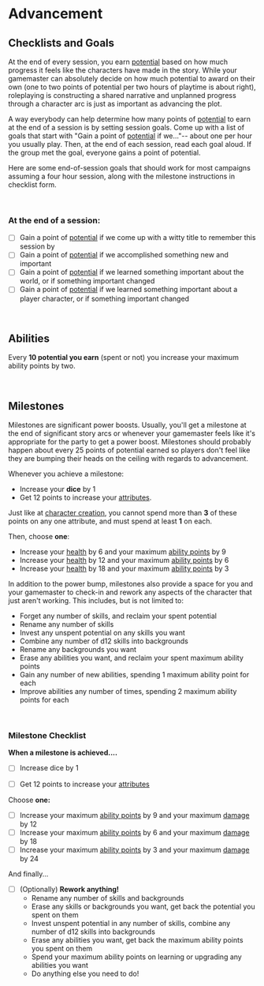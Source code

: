 # Advancement

## Checklists and Goals

At the end of every session, you earn [potential](../character/skills.md#potential) based on how much progress it feels like the characters have made in the story. While your gamemaster can absolutely decide on how much potential to award on their own (one to two points of potential per two hours of playtime is about right), roleplaying is constructing a shared narrative and unplanned progress through a character arc is just as important as advancing the plot.

A way everybody can help determine how many points of [potential](../character/skills.md#honing-your-skills) to earn at the end of a session is by setting session goals. Come up with a list of goals that start with "Gain a point of [potential](../character/skills.md#honing-your-skills) if we..."-- about one per hour you usually play. Then, at the end of each session, read each goal aloud. If the group met the goal, everyone gains a point of potential.

Here are some end-of-session goals that should work for most campaigns assuming a four hour session, along with the milestone instructions in checklist form.

<br/>

### At the end of a session:

* [ ] Gain a point of [potential](../character/skills.md#honing-your-skills) if we come up with a witty title to remember this session by
* [ ] Gain a point of [potential](../character/skills.md#honing-your-skills) if we accomplished something new and important
* [ ] Gain a point of [potential](../character/skills.md#honing-your-skills) if we learned something important about the world, or if something important changed
* [ ] Gain a point of [potential](../character/skills.md#honing-your-skills) if we learned something important about a player character, or if something important changed

<br/>

## Abilities

Every **10 potential you earn** (spent or not) you increase your maximum ability points by two.

<br/>

## Milestones

Milestones are significant power boosts. Usually, you'll get a milestone at the end of significant story arcs or whenever your gamemaster feels like it's appropriate for the party to get a power boost. Milestones should probably happen about every 25 points of potential earned so players don't feel like they are bumping their heads on the ceiling with regards to advancement.

Whenever you achieve a milestone:

*   Increase your **dice** by 1
*   Get 12 points to increase your [attributes](../character/attributes.md).

Just like at [character creation](../getting_started/creation.md), you cannot spend more than **3** of these points on any one attribute, and must spend at least **1** on each.

Then, choose **one**:

* Increase your [health](../character/damage_and_injuries.md) by 6 and your maximum [ability points](../character/abilities.md#costs-and-ability-points) by 9
* Increase your [health](../character/damage_and_injuries.md) by 12 and your maximum [ability points](../character/abilities.md#costs-and-ability-points) by 6
* Increase your [health](../character/damage_and_injuries.md) by 18 and your maximum [ability points](../character/abilities.md#costs-and-ability-points) by 3

In addition to the power bump, milestones also provide a space for you and your gamemaster to check-in and rework any aspects of the character that just aren't working. This includes, but is not limited to:

* Forget any number of skills, and reclaim your spent potential
* Rename any number of skills
* Invest any unspent potential on any skills you want
* Combine any number of d12 skills into backgrounds
* Rename any backgrounds you want
* Erase any abilities you want, and reclaim your spent maximum ability points
* Gain any number of new abilities, spending 1 maximum ability point for each
* Improve abilities any number of times, spending 2 maximum ability points for each

<br/>

### Milestone Checklist

**When a milestone is achieved....**

* [ ] Increase dice by 1
* [ ] Get 12 points to increase your [attributes](../character/attributes.md)


Choose **one:**

* [ ] Increase your maximum [ability points](../character/abilities.md#costs-and-ability-points) by 9 and your maximum [damage](../character/damage_and_injuries.md) by 12
* [ ] Increase your maximum [ability points](../character/abilities.md#costs-and-ability-points) by 6 and your maximum [damage](../character/damage_and_injuries.md) by 18
* [ ] Increase your maximum [ability points](../character/abilities.md#costs-and-ability-points) by 3 and your maximum [damage](../character/damage_and_injuries.md) by 24

And finally...

* [ ] (Optionally) **Rework anything!**
    - Rename any number of skills and backgrounds
    - Erase any skills or backgrounds you want, get back the potential you spent on them
    - Invest unspent potential in any number of skills, combine any number of d12 skills into backgrounds
    - Erase any abilities you want, get back the maximum ability points you spent on them
    - Spend your maximum ability points on learning or upgrading any abilities you want
    - Do anything else you need to do!

<br/>

